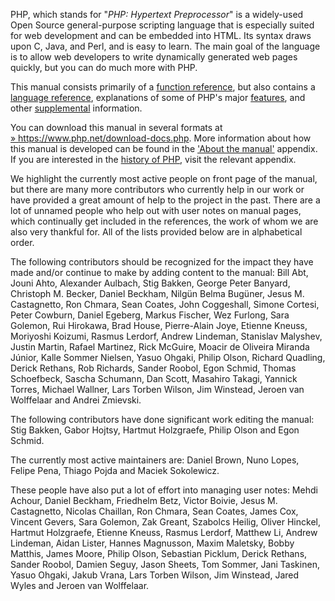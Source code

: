 PHP, which stands for "*PHP: Hypertext Preprocessor*" is a widely-used
Open Source general-purpose scripting language that is especially suited
for web development and can be embedded into HTML. Its syntax draws upon
C, Java, and Perl, and is easy to learn. The main goal of the language
is to allow web developers to write dynamically generated web pages
quickly, but you can do much more with PHP.

This manual consists primarily of a
<a href="/funcref.html" class="link">function reference</a>, but also
contains a <a href="/langref.html" class="link">language reference</a>,
explanations of some of PHP's major
<a href="/features.html" class="link">features</a>, and other
<a href="/appendices.html" class="link">supplemental</a> information.

You can download this manual in several formats at
<a href="https://www.php.net/download-docs.php" class="link external">» https://www.php.net/download-docs.php</a>.
More information about how this manual is developed can be found in the
<a href="/about.html" class="link">'About the manual'</a> appendix. If
you are interested in the
<a href="/history.html" class="link">history of PHP</a>, visit the
relevant appendix.

We highlight the currently most active people on front page of the
manual, but there are many more contributors who currently help in our
work or have provided a great amount of help to the project in the past.
There are a lot of unnamed people who help out with user notes on manual
pages, which continually get included in the references, the work of
whom we are also very thankful for. All of the lists provided below are
in alphabetical order.

The following contributors should be recognized for the impact they have
made and/or continue to make by adding content to the manual: Bill Abt,
Jouni Ahto, Alexander Aulbach, Stig Bakken, George Peter Banyard,
Christoph M. Becker, Daniel Beckham, Nilgün Belma Bugüner, Jesus M.
Castagnetto, Ron Chmara, Sean Coates, John Coggeshall, Simone Cortesi,
Peter Cowburn, Daniel Egeberg, Markus Fischer, Wez Furlong, Sara
Golemon, Rui Hirokawa, Brad House, Pierre-Alain Joye, Etienne Kneuss,
Moriyoshi Koizumi, Rasmus Lerdorf, Andrew Lindeman, Stanislav Malyshev,
Justin Martin, Rafael Martinez, Rick McGuire, Moacir de Oliveira Miranda
Júnior, Kalle Sommer Nielsen, Yasuo Ohgaki, Philip Olson, Richard
Quadling, Derick Rethans, Rob Richards, Sander Roobol, Egon Schmid,
Thomas Schoefbeck, Sascha Schumann, Dan Scott, Masahiro Takagi, Yannick
Torres, Michael Wallner, Lars Torben Wilson, Jim Winstead, Jeroen van
Wolffelaar and Andrei Zmievski.

The following contributors have done significant work editing the
manual: Stig Bakken, Gabor Hojtsy, Hartmut Holzgraefe, Philip Olson and
Egon Schmid.

The currently most active maintainers are: Daniel Brown, Nuno Lopes,
Felipe Pena, Thiago Pojda and Maciek Sokolewicz.

These people have also put a lot of effort into managing user notes:
Mehdi Achour, Daniel Beckham, Friedhelm Betz, Victor Boivie, Jesus M.
Castagnetto, Nicolas Chaillan, Ron Chmara, Sean Coates, James Cox,
Vincent Gevers, Sara Golemon, Zak Greant, Szabolcs Heilig, Oliver
Hinckel, Hartmut Holzgraefe, Etienne Kneuss, Rasmus Lerdorf, Matthew Li,
Andrew Lindeman, Aidan Lister, Hannes Magnusson, Maxim Maletsky, Bobby
Matthis, James Moore, Philip Olson, Sebastian Picklum, Derick Rethans,
Sander Roobol, Damien Seguy, Jason Sheets, Tom Sommer, Jani Taskinen,
Yasuo Ohgaki, Jakub Vrana, Lars Torben Wilson, Jim Winstead, Jared Wyles
and Jeroen van Wolffelaar.
